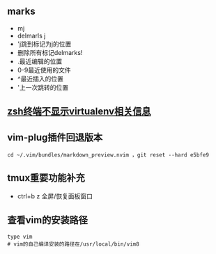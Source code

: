 ## marks
- mj
- delmarls j
- 'j跳到标记为j的位置
- 删除所有标记delmarks!
- .最近编辑的位置
- 0-9最近使用的文件
- ^最近插入的位置
- '上一次跳转的位置

## [zsh终端不显示virtualenv相关信息](https://blog.csdn.net/Zero_S_Qiu/article/details/104217295)

## vim-plug插件回退版本
```shell
cd ~/.vim/bundles/markdown_preview.nvim ，git reset --hard e5bfe9
```

## tmux重要功能补充
- ctrl+b z 全屏/恢复面板窗口

## 查看vim的安装路径
```shell
type vim
# vim的自己编译安装的路径在/usr/local/bin/vim8
```

